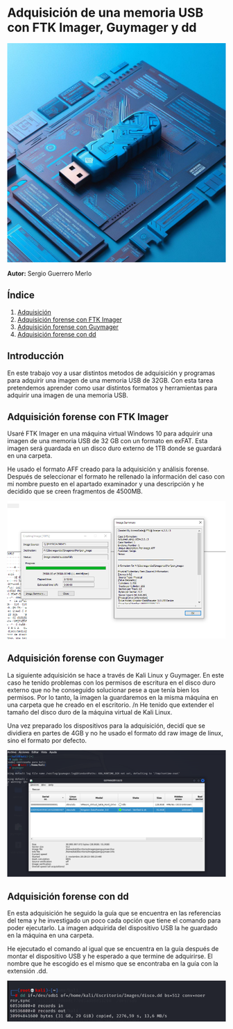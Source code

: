 # Adquisición de una memoria USB con FTK Imager, Guymager y dd

![Portada](./Imagenes/portada.jpg)

**Autor:** Sergio Guerrero Merlo

## Índice

1. [Adquisición](#introducción)
2. [Adquisición forense con FTK Imager](#adquisición-forense-con-FTK-Imager)
3. [Adquisición forense con Guymager](#adquisición-forense-con-Guymager)
4. [Adquisición forense con dd](#adquisición-forense-con-dd)

## Introducción

En este trabajo voy a usar distintos metodos de adquisición y programas para adquirir una imagen de una memoria USB de 32GB. Con esta tarea pretendemos aprender como usar distintos formatos y herramientas para adquirir una imagen de una memoria USB. 


## Adquisición forense con FTK Imager

Usaré FTK Imager en una máquina virtual Windows 10 para adquirir una imagen de una memoria USB de 32 GB con un formato en exFAT. Esta imagen será guardada en un disco duro externo de 1TB donde se guardará en una carpeta.

He usado el formato AFF creado para la adquisición y análisis forense. Después de seleccionar el formato he rellenado la información del caso con mi nombre puesto en el apartado examinador y una descripción y he decidido que se creen fragmentos de 4500MB.

![FTKImager](./Imagenes/FTKimager.png)

## Adquisición forense con Guymager

La siguiente adquisición se hace a través de Kali Linux y Guymager. En este caso he tenido problemas con los permisos de escritura en el disco duro externo que no he conseguido solucionar pese a que tenía bien los permisos. Por lo tanto, la imagen la guardaremos en la misma máquina en una carpeta que he creado en el escritorio. /n
He tenido que extender el tamaño del disco duro de la máquina virtual de Kali Linux.

Una vez preparado los dispositivos para la adquisición, decidí que se dividiera en partes de 4GB y no he usado el formato dd raw image de linux, sino el formato por defecto. 

![Guymager](./Imagenes/Guymager.png)

## Adquisición forense con dd


En esta adquisición he seguido la guía que se encuentra en las referencias del tema y he investigado un poco cada opción que tiene el comando para poder ejecutarlo. La imagen adquirida del dispositivo USB la he guardado en la máquina en una carpeta.

He ejecutado el comando al igual que se encuentra en la guía después de montar el dispositivo USB y he esperado a que termine de adquirirse. El nombre que he escogido es el mismo que se encontraba en la guía con la extensión .dd.

![dd](./Imagenes/dd.png)
